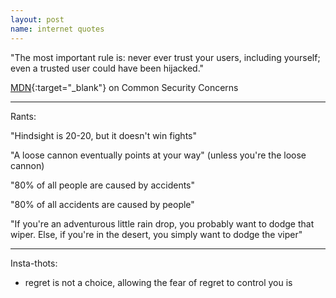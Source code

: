 ```yaml
---
layout: post
name: internet quotes
---
```


"The most important rule is: never ever trust your users, including yourself; even a trusted user could have been hijacked."

[MDN](https://developer.mozilla.org/en-US/docs/Learn/HTML/Forms/Sending_and_retrieving_form_data){:target="_blank"} on Common Security Concerns

***

Rants:

"Hindsight is 20-20, but it doesn't win fights"

"A loose cannon eventually points at your way" (unless you're the loose cannon) 

"80% of all people are caused by accidents" 

"80% of all accidents are caused by people"

"If you're an adventurous little rain drop, you probably want to dodge that wiper. Else, if you're in the desert, you simply want to dodge the viper"


***

Insta-thots:

- regret is not a choice, allowing the fear of regret to control you is 
